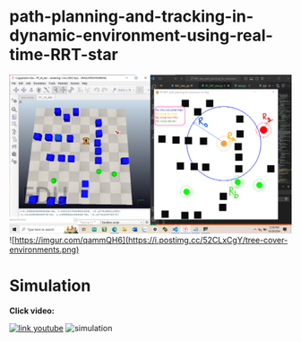 # path-planning-and-tracking-in-dynamic-environment-using-real-time-RRT-star
![realtime map.png](https://github.com/thoan9k/path-planning-and-tracking-in-dynamic-environment-using-real-time-RRT-star/blob/main/realtime%20map.png)
![https://imgur.com/qammQH6](https://i.postimg.cc/52CLxCgY/tree-cover-environments.png)
# Simulation
**Click video:**

[![link youtube](https://img.youtube.com/vi/HJMnns2tw7I/sddefault.jpg)](https://youtu.be/HJMnns2tw7I)
![simulation](navigation_in_dynamic_obstacles_enviroment.gif)
